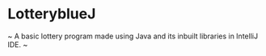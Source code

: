 # LotteryblueJ
~ A basic lottery program made using Java and its inbuilt libraries in IntelliJ IDE. ~
